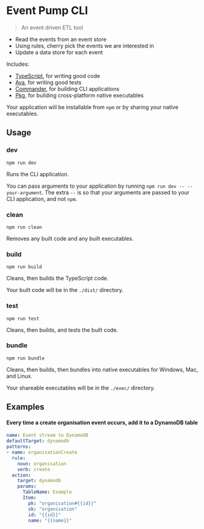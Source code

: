 # Event Pump CLI

> An event driven ETL tool

- Read the events from an event store
- Using rules, cherry pick the events we are interested in
- Update a data store for each event

Includes:

- [TypeScript](https://www.typescriptlang.org/), for writing good code
- [Ava](https://www.npmjs.com/package/ava), for writing good tests
- [Commander](https://www.npmjs.com/package/commander), for building CLI applications
- [Pkg](https://www.npmjs.com/package/pkg), for building cross-platform native executables

Your application will be installable from `npm` or by sharing your native executables.

## Usage

### **dev**

`npm run dev`

Runs the CLI application.

You can pass arguments to your application by running `npm run dev -- --your-argument`. The extra `--` is so that your arguments are passed to your CLI application, and not `npm`.

### **clean**

`npm run clean`

Removes any built code and any built executables.

### **build**

`npm run build`

Cleans, then builds the TypeScript code.

Your built code will be in the `./dist/` directory.

### **test**

`npm run test`

Cleans, then builds, and tests the built code.

### **bundle**

`npm run bundle`

Cleans, then builds, then bundles into native executables for Windows, Mac, and Linux.

Your shareable executables will be in the `./exec/` directory.

## Examples

#### Every time a create organisation event occurs, add it to a DynamoDB table

```yml
name: Event stream to DynamoDB
defaultTarget: dynamodb
patterns:
- name: organisationCreate
  rule:
    noun: organisation
    verb: create
  action:
    target: dynamodb
    params:
      TableName: Example
      Item:
        pk: "organisation#{{id}}"
        sk: "organisation"
        id: "{{id}}"
        name: "{{name}}"
```

